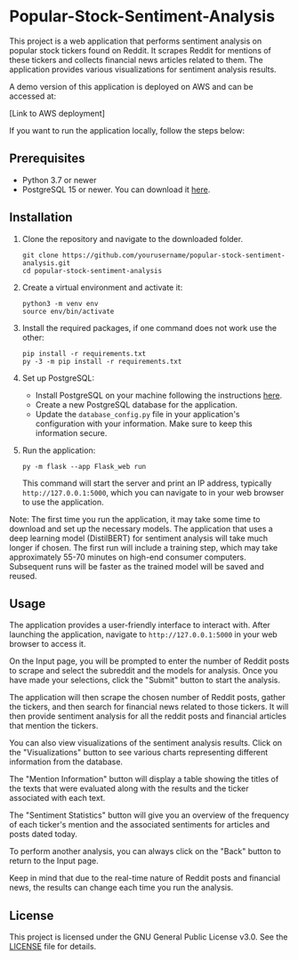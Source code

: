 # Popular-Stock-Sentiment-Analysis

This project is a web application that performs sentiment analysis on popular stock tickers found on Reddit. It scrapes Reddit for mentions of these tickers and collects financial news articles related to them. The application provides various visualizations for sentiment analysis results.

A demo version of this application is deployed on AWS and can be accessed at:

[Link to AWS deployment]

If you want to run the application locally, follow the steps below:

## Prerequisites

- Python 3.7 or newer
- PostgreSQL 15 or newer. You can download it [here](https://www.postgresql.org/download/).

## Installation

1. Clone the repository and navigate to the downloaded folder.
    ```
    git clone https://github.com/yourusername/popular-stock-sentiment-analysis.git
    cd popular-stock-sentiment-analysis
    ```

2. Create a virtual environment and activate it:
    ```
    python3 -m venv env
    source env/bin/activate
    ```

3. Install the required packages, if one command does not work use the other:
    ```
    pip install -r requirements.txt
    py -3 -m pip install -r requirements.txt

    ```

4. Set up PostgreSQL:
    - Install PostgreSQL on your machine following the instructions [here](https://www.postgresql.org/docs/current/install-procedure.html).
    - Create a new PostgreSQL database for the application.
    - Update the `database_config.py` file in your application's configuration with your information. Make sure to keep this information secure.

5. Run the application:
    ```
    py -m flask --app Flask_web run
    ```
    This command will start the server and print an IP address, typically `http://127.0.0.1:5000`, which you can navigate to in your web browser to use the application.

Note: The first time you run the application, it may take some time to download and set up the necessary models. The application that uses a deep learning model (DistilBERT) for sentiment analysis will take much longer if chosen. The first run will include a training step, which may take approximately 55-70 minutes on high-end consumer computers. Subsequent runs will be faster as the trained model will be saved and reused.

## Usage

The application provides a user-friendly interface to interact with. After launching the application, navigate to `http://127.0.0.1:5000` in your web browser to access it. 

On the Input page, you will be prompted to enter the number of Reddit posts to scrape and select the subreddit and the models for analysis. Once you have made your selections, click the "Submit" button to start the analysis.

The application will then scrape the chosen number of Reddit posts, gather the tickers, and then search for financial news related to those tickers. It will then provide sentiment analysis for all the reddit posts and financial articles that mention the tickers. 

You can also view visualizations of the sentiment analysis results. Click on the "Visualizations" button to see various charts representing different information from the database.

The "Mention Information" button will display a table showing the titles of the texts that were evaluated along with the results and the ticker associated with each text.

The "Sentiment Statistics" button will give you an overview of the frequency of each ticker's mention and the associated sentiments for articles and posts dated today.

To perform another analysis, you can always click on the "Back" button to return to the Input page.

Keep in mind that due to the real-time nature of Reddit posts and financial news, the results can change each time you run the analysis.

## License

This project is licensed under the GNU General Public License v3.0. See the [LICENSE](LICENSE) file for details.